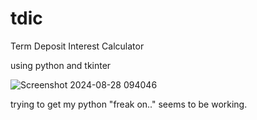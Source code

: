 # tdic
Term Deposit Interest Calculator

using python and tkinter

![Screenshot 2024-08-28 094046](https://github.com/user-attachments/assets/5e9fa61e-40b4-4e4b-8e42-8c021284229f)

trying to get my python "freak on.." seems to be working.
